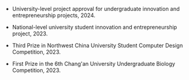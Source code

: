 - University-level project approval for undergraduate innovation and entrepreneurship projects, 2024.

- National-level university student innovation and entrepreneurship project, 2023.

- Third Prize in Northwest China University Student Computer Design Competition, 2023.

- First Prize in the 6th Chang'an University Undergraduate Biology Competition, 2023.
